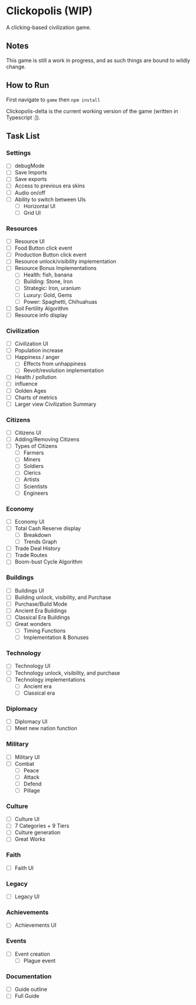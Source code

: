 # Clickopolis (WIP)
A clicking-based civilization game.

## Notes
This game is still a work in progress, and as such things are bound to wildly change.


## How to Run
First navigate to `game` then `npm install`

Clickopolis-delta is the current working version of the game (written in Typescript :]).

## Task List

### Settings
- [ ] debugMode
- [ ] Save Imports
- [ ] Save exports
- [ ] Access to previous era skins
- [ ] Audio on/off
- [ ] Ability to switch between UIs
  - [ ] Horizontal UI
  - [ ] Grid UI

### Resources
- [ ] Resource UI
- [ ] Food Button click event
- [ ] Production Button click event
- [ ] Resource unlock/visibility implementation
- [ ] Resource Bonus Implementations
  - [ ] Health: fish, banana
  - [ ] Building: Stone, Iron
  - [ ] Strategic: Iron, uranium
  - [ ] Luxury: Gold, Gems
  - [ ] Power: Spaghetti, Chihuahuas
- [ ] Soil Fertility Algorithm
- [ ] Resource info display

### Civilization
- [ ] Civilization UI
- [ ] Population increase
- [ ] Happiness / anger
  - [ ] Effects from unhappiness
  - [ ] Revolt/revolution implementation
- [ ] Health / pollution
- [ ] influence
- [ ] Golden Ages
- [ ] Charts of metrics
- [ ] Larger view Civilization Summary

### Citizens
- [ ] Citizens UI
- [ ] Adding/Removing Citizens
- [ ] Types of Citizens
  - [ ] Farmers
  - [ ] Miners
  - [ ] Soldiers
  - [ ] Clerics
  - [ ] Artists
  - [ ] Scientists
  - [ ] Engineers

### Economy
- [ ] Economy UI
- [ ] Total Cash Reserve display
  - [ ] Breakdown
  - [ ] Trends Graph
- [ ] Trade Deal History
- [ ] Trade Routes
- [ ] Boom-bust Cycle Algorithm

### Buildings
- [ ] Buildings UI
- [ ] Building unlock, visibility, and Purchase
- [ ] Purchase/Build Mode
- [ ] Ancient Era Buildings
- [ ] Classical Era Buildings
- [ ] Great wonders
  - [ ] Timing Functions
  - [ ] Implementation & Bonuses

### Technology
- [ ] Technology UI
- [ ] Technology unlock, visibility, and purchase
- [ ] Technology implementations
  - [ ] Ancient era
  - [ ] Classical era

### Diplomacy
- [ ] Diplomacy UI
- [ ] Meet new nation function

### Military
- [ ] Military UI
- [ ] Combat
  - [ ] Peace
  - [ ] Attack
  - [ ] Defend
  - [ ] Pillage

### Culture
- [ ] Culture UI
- [ ] 7 Categories + 9 Tiers
- [ ] Culture generation
- [ ] Great Works

### Faith
- [ ] Faith UI

### Legacy
- [ ] Legacy UI

### Achievements
- [ ] Achievements UI

### Events
- [ ] Event creation
  - [ ] Plague event

### Documentation
- [ ] Guide outline
- [ ] Full Guide
